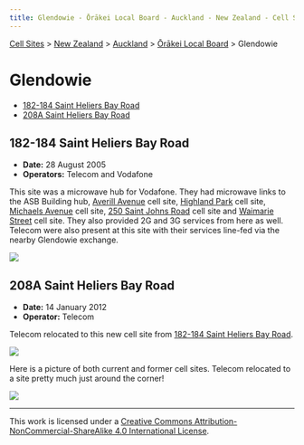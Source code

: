 ```yaml
---
title: Glendowie - Ōrākei Local Board - Auckland - New Zealand - Cell Sites
---
```


[Cell Sites](../../../) > [New Zealand](../../) > [Auckland](../) > [Ōrākei Local Board](./) > Glendowie

# Glendowie

* [182-184 Saint Heliers Bay Road](#182-184-saint-heliers-bay-road)
* [208A Saint Heliers Bay Road](#208a-saint-heliers-bay-road)

## 182-184 Saint Heliers Bay Road

* **Date:** 28 August 2005
* **Operators:** Telecom and Vodafone

This site was a microwave hub for Vodafone. They had microwave links to the ASB Building hub, [Averill
Avenue](kohimarama#averill-avenue) cell site, [Highland Park](../howick/#highland-park) cell site, [Michaels
Avenue](ellerslie#michaels-avenue) cell site, [250 Saint Johns Road](saint-johns#350-saint-johns-road) cell site and
[Waimarie Street](saint-heliers#waimarie-street) cell site. They also provided 2G and 3G services from here as well.
Telecom were also present at this site with their services line-fed via the nearby Glendowie exchange.

![](https://f001.backblazeb2.com/file/CellSites/NZ/AUK/%C5%8Cr%C4%81kei/20050828-155221.jpg)

## 208A Saint Heliers Bay Road

* **Date:** 14 January 2012
* **Operator:** Telecom

Telecom relocated to this new cell site from [182-184 Saint Heliers Bay Road](#182-184-saint-heliers-bay-road).

![](https://f001.backblazeb2.com/file/CellSites/NZ/AUK/%C5%8Cr%C4%81kei/20120114-185423.jpg)

Here is a picture of both current and former cell sites. Telecom relocated to a site pretty much just around the
corner!

![](https://f001.backblazeb2.com/file/CellSites/NZ/AUK/%C5%8Cr%C4%81kei/20120114-185555.jpg)

---

This work is licensed under a [Creative Commons Attribution-NonCommercial-ShareAlike 4.0 International License](http://creativecommons.org/licenses/by-nc-sa/4.0/).
